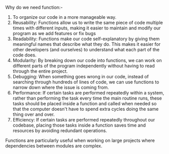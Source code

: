Why do we need function:-

1. To organize our code in a more manageable way.
2. Reusability: Functions allow us to write the same piece of code multiple times with
   different inputs, making it easier to maintain and modify our program as we add features or fix bugs
3. Readability: Functions make our code self-explanatory by giving them meaningful
   names that describe what they do. This makes it easier for other developers (and ourselves) to understand
   what each part of the code does.
4. Modularity: By breaking down our code into functions, we can work on different parts
   of the program independently without having to read through the entire project.
5. Debugging: When something goes wrong in our code, instead of searching through
   hundreds of lines of code, we can use functions to narrow down where the issue is coming
   from.
6. Performance: If certain tasks are performed repeatedly within a system, rather than performing the task
   every time the main routine runs, these tasks should be placed inside a function and called when needed
   so that the computer doesn't have to spend extra cycles doing the same thing over and over.
7. Efficiency: If certain tasks are performed repeatedly throughout our codebase,
   placing those tasks inside a function saves time and resources by avoiding redundant operations.

Functions are particularly useful when working on large projects where dependencies between modules are complex.
